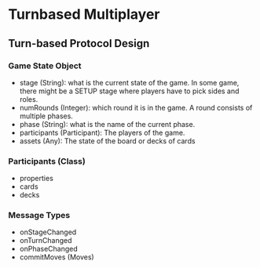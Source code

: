 # Turnbased Multiplayer

## Turn-based Protocol Design

### Game State Object

* stage (String): what is the current state of the game. In some game, there might be a SETUP stage where players have to pick sides and roles.
* numRounds (Integer): which round it is in the game. A round consists of multiple phases.
* phase (String): what is the name of the current phase.
* participants (Participant): The players of the game.
* assets (Any): The state of the board or decks of cards

### Participants (Class)

* properties
* cards
* decks

### Message Types 

* onStageChanged
* onTurnChanged
* onPhaseChanged
* commitMoves (Moves)
